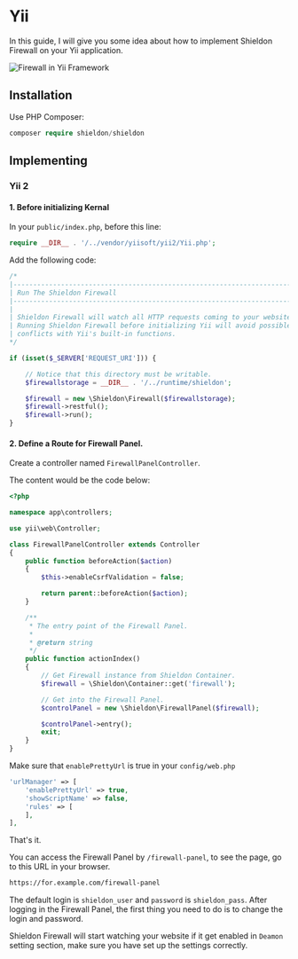 # Yii

In this guide, I will give you some idea about how to implement Shieldon Firewall on your Yii application.

![Firewall in Yii Framework](https://shieldon.io/images/home/yii-framework-firewall.png)


## Installation

Use PHP Composer:

```php
composer require shieldon/shieldon
```

## Implementing

### Yii 2

#### 1. Before initializing Kernal

In your `public/index.php`, before this line:

```php
require __DIR__ . '/../vendor/yiisoft/yii2/Yii.php';
```

Add the following code:

```php
/*
|--------------------------------------------------------------------------
| Run The Shieldon Firewall
|--------------------------------------------------------------------------
|
| Shieldon Firewall will watch all HTTP requests coming to your website.
| Running Shieldon Firewall before initializing Yii will avoid possible
| conflicts with Yii's built-in functions.
*/

if (isset($_SERVER['REQUEST_URI'])) {

    // Notice that this directory must be writable.
    $firewallstorage = __DIR__ . '/../runtime/shieldon';

    $firewall = new \Shieldon\Firewall($firewallstorage);
    $firewall->restful();
    $firewall->run();
}
```

#### 2.  Define a Route for Firewall Panel.

Create a controller named `FirewallPanelController`. 

The content would be the code below:

```php
<?php

namespace app\controllers;

use yii\web\Controller;

class FirewallPanelController extends Controller
{
    public function beforeAction($action)
    {
        $this->enableCsrfValidation = false;

        return parent::beforeAction($action);
    }

    /**
     * The entry point of the Firewall Panel.
     *
     * @return string
     */
    public function actionIndex()
    {
        // Get Firewall instance from Shieldon Container.
        $firewall = \Shieldon\Container::get('firewall');

        // Get into the Firewall Panel.
        $controlPanel = new \Shieldon\FirewallPanel($firewall);

        $controlPanel->entry();
        exit;
    }
}

```

Make sure that `enablePrettyUrl` is true in your `config/web.php`

```php
'urlManager' => [
    'enablePrettyUrl' => true,
    'showScriptName' => false,
    'rules' => [
    ],
],
```

That's it.

You can access the Firewall Panel by `/firewall-panel`, to see the page, go to this URL in your browser.

```bash
https://for.example.com/firewall-panel
```

The default login is `shieldon_user` and `password` is `shieldon_pass`. After logging in the Firewall Panel, the first thing you need to do is to change the login and password.

Shieldon Firewall will start watching your website if it get enabled in `Deamon` setting section, make sure you have set up the settings correctly.